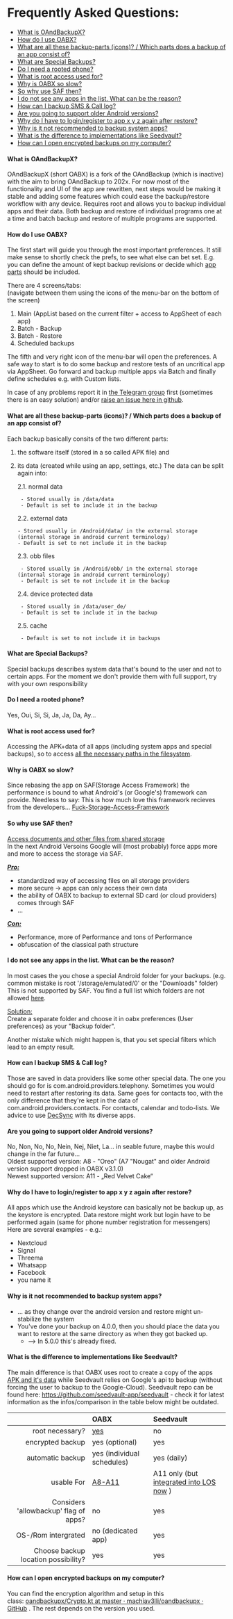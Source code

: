 # Frequently Asked Questions:

* [What is OAndBackupX?](#what-is-oandbackupx)
* [How do I use OABX?](#how-do-i-use-oabx)
* [What are all these backup-parts (icons)? / Which parts does a backup of an app consist of?](#what-are-all-these-backup-parts-icons--which-parts-does-a-backup-of-an-app-consist-of)
* [What are Special Backups?](#what-are-special-backups)
* [Do I need a rooted phone?](#do-i-need-a-rooted-phone)
* [What is root access used for?](#what-is-root-access-used-for)
* [Why is OABX so slow?](#why-is-oabx-so-slow)
* [So why use SAF then?](#so-why-use-saf-then)
* [I do not see any apps in the list. What can be the reason?](#i-do-not-see-any-apps-in-the-list-what-can-be-the-reason)
* [How can I backup SMS &amp; Call log?](#how-can-i-backup-sms--call-log)
* [Are you going to support older Android versions?](#are-you-going-to-support-older-android-versions)
* [Why do I have to login/register to app x y z again after restore?](#why-do-i-have-to-loginregister-to-app-x-y-z-again-after-restore)
* [Why is it not recommended to backup system apps?](#why-is-it-not-recommended-to-backup-system-apps)
* [What is the difference to implementations like Seedvault?](#what-is-the-difference-to-implementations-like-seedvault)
* [How can I open encrypted backups on my computer?](#how-can-i-open-encrypted-backups-on-my-computer)

#### What is OAndBackupX?

OAndBackupX (short OABX) is a fork of the OAndBackup (which is inactive) with the aim to bring OAndBackup to 202x. For now most of the functionality and UI of the app are rewritten, next steps would be making it stable and adding some features which could ease the backup/restore workflow with any device.
Requires root and allows you to backup individual apps and their data. Both backup and restore of individual programs one at a time and batch backup and restore of multiple programs are supported.

#### How do I use OABX?

The first start will guide you through the most important preferences. It still make sense to shortly check the prefs, to see what else can bet set. E.g. you can define the amount of kept backup revisions or decide which [app parts](#what-are-all-these-backup-parts-icons--which-parts-does-a-backup-of-an-app-consist-of) should be included.

There are 4 screens/tabs:<br/> 
(navigate between them using the icons of the menu-bar on the bottom of the screen)

1. Main (AppList based on the current filter + access to AppSheet of each app)
2. Batch - Backup
3. Batch - Restore
4. Scheduled backups

The fifth and very right icon of the menu-bar will open the preferences.
A safe way to start is to do some backup and restore tests of an uncritical app via AppSheet. 
Go forward and backup multiple apps via Batch and finally define schedules e.g. with Custom lists.

In case of any problems report it in [the Telegram group](https://github.com/machiav3lli/oandbackupx#on-telegram-tmeoandbackupx) first (sometimes there is an easy solution) and/or [raise an issue here in github](https://github.com/machiav3lli/oandbackupx/issues).

#### What are all these backup-parts (icons)? / Which parts does a backup of an app consist of?  
  
Each backup basically consits of the two different parts:  
    
1. the software itself (stored in a so called APK file) and  
    
2. its data (created while using an app, settings, etc.)
   The data can be split again into:
   
   2.1. normal data
   
        - Stored usually in /data/data
        - Default is set to include it in the backup
   
   2.2. external data
   
       - Stored usually in /Android/data/ in the external storage (internal storage in android current terminology)
       - Default is set to not include it in the backup
   
   2.3. obb files
   
        - Stored usually in /Android/obb/ in the external storage (internal storage in android current terminology)
        - Default is set to not include it in the backup
    
   2.4. device protected data
   
        - Stored usually in /data/user_de/
        - Default is set to include it in the backup
    
   2.5. cache
   
        - Default is set to not include it in backups

#### What are Special Backups?

Special backups describes system data that's bound to the user and not to certain apps.
For the moment we don't provide them with full support, try with your own responsibility

#### Do I need a rooted phone?  
  
Yes, Oui, Si, Si, Ja, Ja, Da, Ay...  
  
#### What is root access used for?  

Accessing the APK+data of all apps (including system apps and special backups), so to access [all the necessary paths in the filesystem](#what-are-all-these-backup-parts-icons--which-parts-does-a-backup-of-an-app-consist-of).

#### Why is OABX so slow?  
  
Since rebasing the app on SAF(Storage Access Framework) the performance is bound to what Android's (or Google's) framework can provide. 
Needless to say: This is how much love this framework recieves from the developers... [Fuck-Storage-Access-Framework](https://github.com/K1rakishou/Fuck-Storage-Access-Framework/)  

#### So why use SAF then?
  
[Access documents and other files from shared storage](https://developer.android.com/training/data-storage/shared/documents-files)  
In the next Android Versoins Google will (most probably) force apps more and more to access the storage via SAF.  
  
<ins>***Pro:***</ins>

- standardized way of accessing files on all storage providers
- more secure -> apps can only access their own data
- the ability of OABX to backup to external SD card (or cloud providers) comes through SAF
- ... 

<ins>***Con:***</ins>

- Performance, more of Performance and tons of Performance
- obfuscation of the classical path structure

#### I do not see any apps in the list. What can be the reason?

In most cases the you chose a special Android folder for your backups. (e.g. common mistake is root '/storage/emulated/0' or the "Downloads" folder)
This is not supported by SAF. You find a full list which folders are not allowed [here](https://developer.android.com/training/data-storage/shared/documents-files/#document-tree-access-restrictions).

<ins>Solution:</ins><br/>
Create a separate folder and choose it in oabx preferences (User preferences) as your "Backup folder".

Another mistake which might happen is, that you set special filters which lead to an empty result.

#### How can I backup SMS & Call log?

Those are saved in data providers like some other special data. The one you should go for is com.android.providers.telephony. Sometimes you would need to restart after restoring its data.
Same goes for contacts too, with the only difference that they're kept in the data of com.android.providers.contacts.
For contacts, calendar and todo-lists. We advice to use [DecSync](https://github.com/39aldo39/DecSync) with its diverse apps.

#### Are you going to support older Android versions?  

No, Non, No, No, Nein, Nej, Niet, La... in seable future, maybe this would change in the far future...   
Oldest supported version:  A8 - "Oreo" (A7 "Nougat" and older Android version support dropped in OABX v3.1.0)  
Newest supported version: A11 - „Red Velvet Cake“ 

#### Why do I have to login/register to app x y z again after restore?
  
All apps which use the Android keystore can basically not be backup up, as the keystore is encrypted. Data restore might work but login have to be performed again (same for phone number registration for messengers)  
Here are several examples - e.g.: 

- Nextcloud
- Signal
- Threema
- Whatsapp
- Facebook
- you name it

#### Why is it not recommended to backup system apps?

- ... as they change over the android version and restore might un-stabilize the system
- You've done your backup on 4.0.0, then you should place the data you want to restore at the same directory as when they got backed up.
  - --> In 5.0.0 this's already fixed. 

#### What is the difference to implementations like Seedvault?

The main difference is that OABX uses root to create a copy of the apps [APK and it's data](#what-are-all-these-backup-parts-icons--which-parts-does-a-backup-of-an-app-consist-of) while Seedvault relies on Google's api to backup (without forcing the user to backup to the Google-Cloud). 
Seedvault repo can be found here: https://github.com/seedvault-app/seedvault - check it for latest information as the infos/comparison in the table below might be outdated.

|  | OABX  | Seedvault  |
| ---: | :--- | :--- |
| root necessary? | [yes](#do-i-need-a-rooted-phone) | no |
| encrypted backup | yes (optional) | yes |
| automatic backup | yes (individual schedules) | yes (daily) |
| usable For | [A8-A11](#are-you-going-to-support-older-android-versions) | A11 only (but [integrated into LOS now](https://www.xda-developers.com/lineageos-seedvault-open-source-backup-solution/) ) |
| Considers 'allowbackup' flag of apps? | no | yes |
| OS-/Rom intergrated | no (dedicated app) | yes |
| Choose backup location possibility? | yes | yes |

#### How can I open encrypted backups on my computer?  
  
You can find the encryption algorithm and setup in this class: [oandbackupx/Crypto.kt at master · machiav3lli/oandbackupx · GitHub](https://github.com/machiav3lli/oandbackupx/blob/master/app/src/main/java/com/machiav3lli/backup/handler/Crypto.kt) . The rest depends on the version you used.
